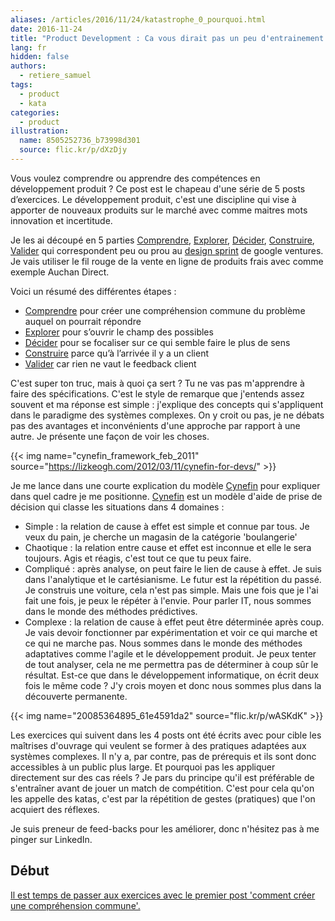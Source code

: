 ```yaml
---
aliases: /articles/2016/11/24/katastrophe_0_pourquoi.html
date: 2016-11-24
title: "Product Development : Ca vous dirait pas un peu d'entrainement ?"
lang: fr
hidden: false
authors:
  - retiere_samuel
tags:
  - product
  - kata
categories:
  - product
illustration:
  name: 8505252736_b73998d301
  source: flic.kr/p/dXzDjy
---
```

Vous voulez comprendre ou apprendre des compétences en développement produit ? Ce post est le chapeau d'une série de 5 posts d’exercices. Le développement produit, c'est une discipline qui vise à apporter de nouveaux produits sur le marché avec comme maitres mots innovation et incertitude.

Je les ai découpé en 5 parties [Comprendre], [Explorer], [Décider], [Construire], [Valider] qui correspondent peu ou prou au [design sprint] de google ventures. Je vais utiliser le fil rouge de la vente en ligne de produits frais avec comme exemple Auchan Direct.

Voici un résumé des différentes étapes :

- [Comprendre] pour créer une compréhension commune du problème auquel on pourrait répondre
- [Explorer] pour s’ouvrir le champ des possibles
- [Décider] pour se focaliser sur ce qui semble faire le plus de sens
- [Construire] parce qu’à l’arrivée il y a un client
- [Valider] car rien ne vaut le feedback client

C'est super ton truc, mais à quoi ça sert ? Tu ne vas pas m'apprendre à faire des spécifications. C'est le style de remarque que j'entends assez souvent et ma réponse est simple : j'explique des concepts qui s'appliquent dans le paradigme des systèmes complexes. On y croit ou pas, je ne débats pas des avantages et inconvénients d'une approche par rapport à une autre. Je présente une façon de voir les choses.


{{< img name="cynefin_framework_feb_2011" source="https://lizkeogh.com/2012/03/11/cynefin-for-devs/" >}}

Je me lance dans une courte explication du modèle [Cynefin] pour expliquer dans quel cadre je me positionne. [Cynefin] est un modèle d'aide de prise de décision qui classe les situations dans 4 domaines :

- Simple : la relation de cause à effet est simple et connue par tous. Je veux du pain, je cherche un magasin de la catégorie 'boulangerie'
- Chaotique : la relation entre cause et effet est inconnue et elle le sera toujours. Agis et réagis, c'est tout ce que tu peux faire.
- Compliqué : après analyse, on peut faire le lien de cause à effet. Je suis dans l'analytique et le cartésianisme. Le futur est la répétition du passé. Je construis une voiture, cela n'est pas simple. Mais une fois que je l'ai fait une fois, je peux le répéter à l'envie. Pour parler IT, nous sommes dans le monde des méthodes prédictives.
- Complexe : la relation de cause à effet peut être déterminée après coup. Je vais devoir fonctionner par expérimentation et voir ce qui marche et ce qui ne marche pas. Nous sommes dans le monde des méthodes adaptatives comme l'agile et le développement produit. Je peux tenter de tout analyser, cela ne me permettra pas de déterminer à coup sûr le résultat. Est-ce que dans le développement informatique, on écrit deux fois le même code ? J'y crois moyen et donc nous sommes plus dans la découverte permanente.

{{< img name="20085364895_61e4591da2" source="flic.kr/p/wASKdK" >}}

Les exercices qui suivent dans les 4 posts ont été écrits avec pour cible les maîtrises d'ouvrage qui veulent se former à des pratiques adaptées aux systèmes complexes. Il n'y a, par contre, pas de prérequis et ils sont donc accessibles à un public plus large. Et pourquoi pas les appliquer directement sur des cas réels ? Je pars du principe qu'il est préférable de s'entraîner avant de jouer un match de compétition. C'est pour cela qu'on les appelle des katas, c'est par la répétition de gestes (pratiques) que l'on acquiert des réflexes.

Je suis preneur de feed-backs pour les améliorer, donc n'hésitez pas à me pinger sur LinkedIn.

## Début

[Il est temps de passer aux exercices avec le premier post 'comment créer une compréhension commune'.](/articles/2016-11-24-katastrophe_1_share)

[design sprint]: https://library.gv.com/the-product-design-sprint-understand-day-1-e164f76e69cf#.6nykd8v0s
[Comprendre]: /articles/2016-11-24-katastrophe_1_share
[Explorer]: /articles/2016-11-24-katastrophe_2_diverge
[Décider]: /articles/2016-11-24-katastrophe_3_converge
[Construire]: /articles/2016-11-24-katastrophe_4_build
[Valider]: /articles/2016-12-05-katastrophe_5_validate
[Cynefin]: https://en.wikipedia.org/wiki/Cynefin_framework
